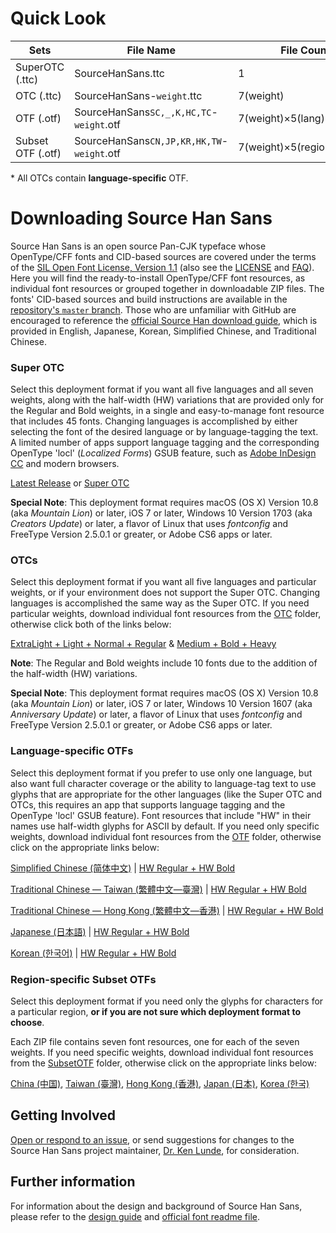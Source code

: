 # Quick Look

| Sets              | File Name                                  | File Count                |
| ----------------- | ------------------------------------------ | ------------------------- |
| SuperOTC (.ttc)   | SourceHanSans.ttc                          | 1                         |
| OTC (.ttc)        | SourceHanSans-`weight`.ttc                 | 7(weight)                 |
| OTF (.otf)        | SourceHanSans`SC,_,K,HC,TC`-`weight`.otf   | 7(weight)×5(lang)×2(HW)   |
| Subset OTF (.otf) | SourceHanSans`CN,JP,KR,HK,TW`-`weight`.otf | 7(weight)×5(region)×2(HW) |

\* All OTCs contain **language-specific** OTF.

# Downloading Source Han Sans

Source Han Sans is an open source Pan-CJK typeface whose OpenType/CFF fonts and CID-based sources are covered under the terms of the [SIL Open Font License, Version 1.1](http://scripts.sil.org/OFL) (also see the [LICENSE](LICENSE.txt) and [FAQ](http://scripts.sil.org/cms/scripts/page.php?item_id=OFL-FAQ_web)). Here you will find the ready-to-install OpenType/CFF font resources, as individual font resources or grouped together in downloadable ZIP files. The fonts' CID-based sources and build instructions are available in the [repository's `master` branch](https://github.com/adobe-fonts/source-han-sans/). Those who are unfamiliar with GitHub are encouraged to reference the [official Source Han download guide](https://github.com/adobe-fonts/source-han-serif/raw/release/download-guide-source-han.pdf), which is provided in English, Japanese, Korean, Simplified Chinese, and Traditional Chinese.

### Super OTC

Select this deployment format if you want all five languages and all seven weights, along with the half-width (HW) variations that are provided only for the Regular and Bold weights, in a single and easy-to-manage font resource that includes 45 fonts. Changing languages is accomplished by either selecting the font of the desired language or by language-tagging the text. A limited number of apps support language tagging and the corresponding OpenType 'locl' (*Localized Forms*) GSUB feature, such as [Adobe InDesign CC](https://www.adobe.com/products/indesign.html) and modern browsers.

[Latest Release](https://github.com/adobe-fonts/source-han-sans/releases/latest/) or [Super OTC](https://github.com/adobe-fonts/source-han-sans/raw/release/SuperOTC/SourceHanSans.ttc.zip)

**Special Note**: This deployment format requires macOS (OS X) Version 10.8 (aka *Mountain Lion*) or later, iOS 7 or later, Windows 10 Version 1703 (aka *Creators Update*) or later, a flavor of Linux that uses *fontconfig* and FreeType Version 2.5.0.1 or greater, or Adobe CS6 apps or later.

### OTCs

Select this deployment format if you want all five languages and particular weights, or if your environment does not support the Super OTC. Changing languages is accomplished the same way as the Super OTC. If you need particular weights, download individual font resources from the [OTC](OTC) folder, otherwise click both of the links below:

[ExtraLight + Light + Normal + Regular](https://github.com/adobe-fonts/source-han-sans/raw/release/OTC/SourceHanSansOTC_EL-R.zip) & [Medium + Bold + Heavy](https://github.com/adobe-fonts/source-han-sans/raw/release/OTC/SourceHanSansOTC_M-H.zip)

**Note**: The Regular and Bold weights include 10 fonts due to the addition of the half-width (HW) variations.

**Special Note**: This deployment format requires macOS (OS X) Version 10.8 (aka *Mountain Lion*) or later, iOS 7 or later, Windows 10 Version 1607 (aka *Anniversary Update*) or later, a flavor of Linux that uses *fontconfig* and FreeType Version 2.5.0.1 or greater, or Adobe CS6 apps or later.

### Language-specific OTFs

Select this deployment format if you prefer to use only one language, but also want full character coverage or the ability to language-tag text to use glyphs that are appropriate for the other languages (like the Super OTC and OTCs, this requires an app that supports language tagging and the OpenType 'locl' GSUB feature). Font resources that include "HW" in their names use half-width glyphs for ASCII by default. If you need only specific weights, download individual font resources from the [OTF](OTF) folder, otherwise click on the appropriate links below:

[Simplified Chinese (简体中文)](https://github.com/adobe-fonts/source-han-sans/raw/release/OTF/SourceHanSansSC.zip) | [HW Regular + HW Bold](https://github.com/adobe-fonts/source-han-sans/raw/release/OTF/SourceHanSansHWSC.zip)

[Traditional Chinese — Taiwan (繁體中文—臺灣)](https://github.com/adobe-fonts/source-han-sans/raw/release/OTF/SourceHanSansTC.zip) | [HW Regular + HW Bold](https://github.com/adobe-fonts/source-han-sans/raw/release/OTF/SourceHanSansHWTC.zip)

[Traditional Chinese — Hong Kong (繁體中文—香港)](https://github.com/adobe-fonts/source-han-sans/raw/release/OTF/SourceHanSansHC.zip) | [HW Regular + HW Bold](https://github.com/adobe-fonts/source-han-sans/raw/release/OTF/SourceHanSansHWHC.zip)

[Japanese (日本語)](https://github.com/adobe-fonts/source-han-sans/raw/release/OTF/SourceHanSansJ.zip) | [HW Regular + HW Bold](https://github.com/adobe-fonts/source-han-sans/raw/release/OTF/SourceHanSansHWJ.zip)

[Korean (한국어)](https://github.com/adobe-fonts/source-han-sans/raw/release/OTF/SourceHanSansK.zip) | [HW Regular + HW Bold](https://github.com/adobe-fonts/source-han-sans/raw/release/OTF/SourceHanSansHWK.zip)

### Region-specific Subset OTFs

Select this deployment format if you need only the glyphs for characters for a particular region, **or if you are not sure which deployment format to choose**.

Each ZIP file contains seven font resources, one for each of the seven weights. If you need specific weights, download individual font resources from the [SubsetOTF](SubsetOTF) folder, otherwise click on the appropriate links below:

[China (中国)](https://github.com/adobe-fonts/source-han-sans/raw/release/SubsetOTF/SourceHanSansCN.zip), [Taiwan (臺灣)](https://github.com/adobe-fonts/source-han-sans/raw/release/SubsetOTF/SourceHanSansTW.zip), [Hong Kong (香港)](https://github.com/adobe-fonts/source-han-sans/raw/release/SubsetOTF/SourceHanSansHK.zip), [Japan (日本)](https://github.com/adobe-fonts/source-han-sans/raw/release/SubsetOTF/SourceHanSansJP.zip), [Korea (한국)](https://github.com/adobe-fonts/source-han-sans/raw/release/SubsetOTF/SourceHanSansKR.zip)

## Getting Involved

[Open or respond to an issue](https://github.com/adobe-fonts/source-han-sans/issues/), or send suggestions for changes to the Source Han Sans project maintainer, [Dr. Ken Lunde](mailto:lunde@adobe.com?subject=[GitHub]%20Source%20Han%20Sans), for consideration.

## Further information

For information about the design and background of Source Han Sans, please refer to the [design guide](https://github.com/adobe-fonts/source-han-sans/raw/release/SourceHanSansDesignGuide.pdf) and [official font readme file](https://github.com/adobe-fonts/source-han-sans/raw/release/SourceHanSansReadMe.pdf).
